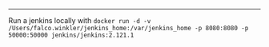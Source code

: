 
---

Run a jenkins locally with `docker run -d -v /Users/falco.winkler/jenkins_home:/var/jenkins_home -p 8080:8080 -p 50000:50000 jenkins/jenkins:2.121.1`
